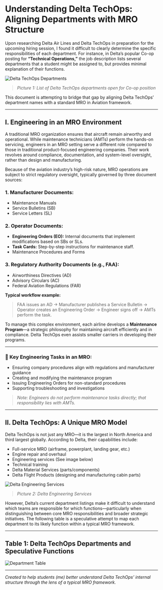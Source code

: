 # Understanding Delta TechOps: Aligning Departments with MRO Structure

Upon researching Delta Air Lines and Delta TechOps in preparation for the upcoming hiring session, I found it difficult to clearly determine the specific responsibilities of each department. For instance, in Delta’s popular Co-op posting for **“Technical Operations,”** the job description lists several departments that a student might be assigned to, but provides minimal explanation of their functions.

![Delta TechOps Departments](https://github.com/user-attachments/assets/cefc2cb7-ca4b-414c-86f0-63cf5e024dc0)
> *Picture 1: List of Delta TechOps departments open for Co-op position*

This document is attempting to bridge that gap by aligning Delta TechOps’ department names with a standard MRO in Aviation framework.

---

## I. Engineering in an MRO Environment

A traditional MRO organization ensures that aircraft remain airworthy and operational. While maintenance technicians (AMTs) perform the hands-on servicing, engineers in an MRO setting serve a different role compared to those in traditional product-focused engineering companies. Their work revolves around compliance, documentation, and system-level oversight, rather than design and manufacturing.

Because of the aviation industry’s high-risk nature, MRO operations are subject to strict regulatory oversight, typically governed by three document sources:

### 1. Manufacturer Documents:
- Maintenance Manuals  
- Service Bulletins (SB)  
- Service Letters (SL)  

### 2. Operator Documents:
- **Engineering Orders (EO):** Internal documents that implement modifications based on SBs or SLs.  
- **Task Cards:** Step-by-step instructions for maintenance staff.  
- Maintenance Procedures and Forms  

### 3. Regulatory Authority Documents (e.g., FAA):
- Airworthiness Directives (AD)  
- Advisory Circulars (AC)  
- Federal Aviation Regulations (FAR)  

**Typical workflow example:**

> FAA issues an AD → Manufacturer publishes a Service Bulletin → Operator creates an Engineering Order → Engineer signs off → AMTs perform the task.

To manage this complex environment, each airline develops a **Maintenance Program**—a strategic philosophy for maintaining aircraft efficiently and in compliance. Delta TechOps even assists smaller carriers in developing their programs.

---

### 🔧 Key Engineering Tasks in an MRO:
- Ensuring company procedures align with regulations and manufacturer guidance  
- Creating and modifying the maintenance program  
- Issuing Engineering Orders for non-standard procedures  
- Supporting troubleshooting and investigations  

> *Note: Engineers do not perform maintenance tasks directly; that responsibility lies with AMTs.*

---

## II. Delta TechOps: A Unique MRO Model

Delta TechOps is not just any MRO—it is the largest in North America and third largest globally. According to Delta, their capabilities include:

- Full-service MRO (airframe, powerplant, landing gear, etc.)  
- Engine repair and overhaul  
- Engineering services (See image below)  
- Technical training  
- Delta Material Services (parts/components)  
- Delta Flight Products (designing and manufacturing cabin parts)  

![Delta Engineering Services](https://github.com/user-attachments/assets/c99d58b1-1976-48ea-a7b0-a6f417d20a14)
> *Picture 2: Delta Engineering Services*

However, Delta’s current department listings make it difficult to understand which teams are responsible for which functions—particularly when distinguishing between core MRO responsibilities and broader strategic initiatives. The following table is a speculative attempt to map each department to its likely function within a typical MRO framework.

---

## Table 1: Delta TechOps Departments and Speculative Functions

![Department Table](https://github.com/user-attachments/assets/0822a0e8-e986-42ee-8b6a-b2875d45683d)

---

*Created to help students (me) better understand Delta TechOps’ internal structure through the lens of a typical MRO framework.*
